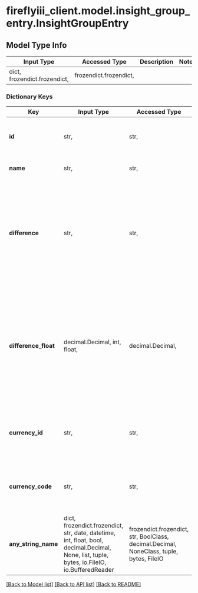 # fireflyiii_client.model.insight_group_entry.InsightGroupEntry

## Model Type Info
Input Type | Accessed Type | Description | Notes
------------ | ------------- | ------------- | -------------
dict, frozendict.frozendict,  | frozendict.frozendict,  |  | 

### Dictionary Keys
Key | Input Type | Accessed Type | Description | Notes
------------ | ------------- | ------------- | ------------- | -------------
**id** | str,  | str,  | This ID is a reference to the original object. | [optional] 
**name** | str,  | str,  | This is the name of the object. | [optional] 
**difference** | str,  | str,  | The amount spent or earned between start date and end date, a number defined as a string, for this object and all asset accounts. | [optional] 
**difference_float** | decimal.Decimal, int, float,  | decimal.Decimal,  | The amount spent or earned between start date and end date, a number as a float, for this object and all asset accounts. May have rounding errors. | [optional] value must be a 64 bit float
**currency_id** | str,  | str,  | The currency ID of the expenses listed for this account. | [optional] 
**currency_code** | str,  | str,  | The currency code of the expenses listed for this account. | [optional] 
**any_string_name** | dict, frozendict.frozendict, str, date, datetime, int, float, bool, decimal.Decimal, None, list, tuple, bytes, io.FileIO, io.BufferedReader | frozendict.frozendict, str, BoolClass, decimal.Decimal, NoneClass, tuple, bytes, FileIO | any string name can be used but the value must be the correct type | [optional]

[[Back to Model list]](../../README.md#documentation-for-models) [[Back to API list]](../../README.md#documentation-for-api-endpoints) [[Back to README]](../../README.md)

